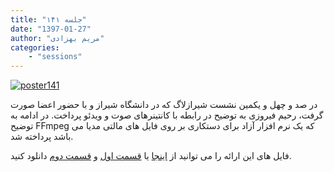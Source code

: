 ```yaml
---
title: "جلسه ۱۴۱"
date: "1397-01-27"
author: "مریم بهزادی"
categories:
    - "sessions"
---
```

[![poster141](../../img/posters/poster141.jpg)](../../img/poster141.jpg)

در صد و چهل و یکمین نشست شیرازلاگ که در دانشگاه شیراز و با حضور اعضا صورت گرفت، رحیم فیروزی به توضیح در رابطه با کانتینرهای صوت و ویدئو پرداخت. در ادامه به توضیح FFmpeg که یک نرم افزار آزاد برای دستکاری بر روی فایل های مالتی مدیا می باشد پرداخته شد.

فایل های این ارائه را می توانید از 
[اینجا](https://gitlab.com/shirazlug/resources/tree/master/presentations/session_141)
یا
[قسمت اول](https://www.slideshare.net/ShirazLUG/ss-97134225)
و
[قسمت دوم](https://www.slideshare.net/ShirazLUG/ss-97134890)
دانلود کنید.